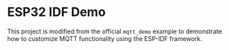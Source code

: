 # ESP32 IDF Demo

This project is modified from the official `mqtt_demo` example to demonstrate how to customize MQTT functionality using the ESP-IDF framework.